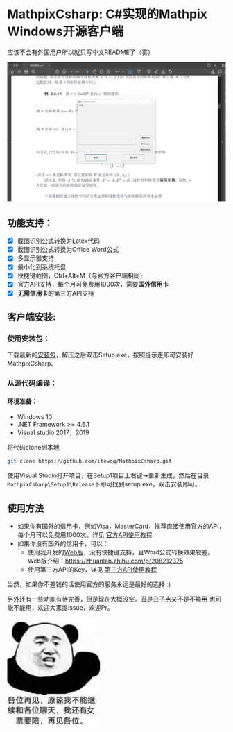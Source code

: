 # MathpixCsharp: C#实现的Mathpix Windows开源客户端

应该不会有外国用户所以就只写中文README了（雾）

![使用演示](/images/demo1.gif)

## 功能支持：

- [x] 截图识别公式转换为Latex代码
- [x] 截图识别公式转换为Office Word公式
- [x] 多显示器支持
- [x] 最小化到系统托盘
- [x] 快捷键截图，Ctrl+Alt+M（与官方客户端相同）
- [x] 官方API支持，每个月可免费用1000次，需要**国外信用卡**
- [x] **无需信用卡**的第三方API支持

## 客户端安装:

### 使用安装包：

下载最新的[安装包](https://github.com/itewqq/MathpixCsharp/releases/download/0.0.6/MathpixCsharpV0.0.6.zip)，解压之后双击Setup.exe，按照提示走即可安装好MathpixCsharp。

### 从源代码编译：

#### 环境准备：

- Windows 10
- .NET Framework >= 4.6.1
- Visual studio 2017，2019
  
将代码clone到本地

```sh
git clone https://github.com/itewqq/MathpixCsharp.git
```

使用Visual Studio打开项目，在Setup1项目上右键->重新生成，然后在目录```MathpixCsharp\Setup1\Release```下即可找到setup.exe，双击安装即可。

## 使用方法

- 如果你有国外的信用卡，例如Visa，MasterCard，推荐直接使用官方的API，每个月可以免费用1000次。详见 [官方API使用教程](https://github.com/itewqq/MathpixCsharp/blob/dev/OfficialApi.md)
- 如果你没有国外的信用卡，可以：
  - 使用我开发的[Web版](https://mathcode.herokuapp.com/)，没有快捷键支持，且Word公式转换效果较差。Web版介绍：https://zhuanlan.zhihu.com/p/208212375
  - 使用第三方API的Key，详见 [第三方API使用教程](https://github.com/itewqq/MathpixCsharp/blob/dev/ThirdpartyApi.md)
  
当然，如果你不差钱的话使用官方的服务永远是最好的选择 :)

另外还有一些功能有待完善，但是现在大概没空。~~丑是丑了点又不是不能用~~ 也可能不能用，欢迎大家提issue，欢迎Pr。

<img  src="/images/goodbye.jpg" height="250" align=center />
